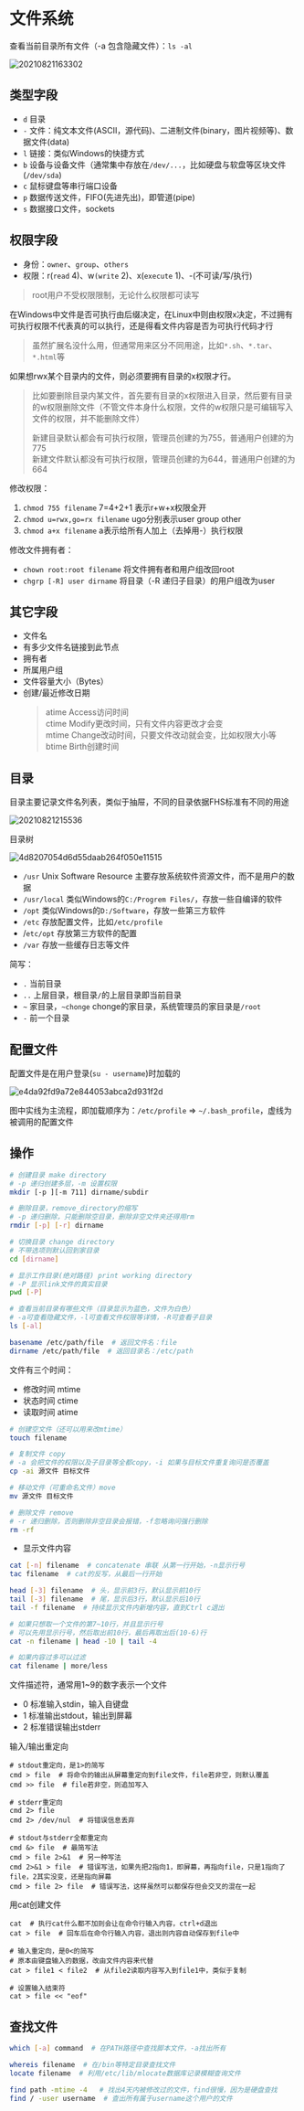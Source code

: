 # 文件系统

查看当前目录所有文件（-a 包含隐藏文件）：`ls -al`

![20210821163302](http://image.zuoright.com/20210821163302.png)

## 类型字段

- `d` 目录
- `-` 文件：纯文本文件(ASCII，源代码)、二进制文件(binary，图片视频等)、数据文件(data)
- `l` 链接：类似Windows的快捷方式
- `b` 设备与设备文件（通常集中存放在`/dev/...`，比如硬盘与软盘等区块文件(`/dev/sda`)
- `c` 鼠标键盘等串行端口设备
- `p` 数据传送文件，FIFO(先进先出)，即管道(pipe)
- `s` 数据接口文件，sockets

## 权限字段

- 身份：`owner`、`group`、`others`
- 权限：r(`read` 4)、w`(write` 2)、x(`execute` 1)、-(不可读/写/执行)

> root用户不受权限限制，无论什么权限都可读写

在Windows中文件是否可执行由后缀决定，在Linux中则由权限x决定，不过拥有可执行权限不代表真的可以执行，还是得看文件内容是否为可执行代码才行

> 虽然扩展名没什么用，但通常用来区分不同用途，比如`*.sh`、`*.tar`、`*.html`等

如果想rwx某个目录内的文件，则必须要拥有目录的x权限才行。

> 比如要删除目录内某文件，首先要有目录的x权限进入目录，然后要有目录的w权限删除文件（不管文件本身什么权限，文件的w权限只是可编辑写入文件的权限，并不能删除文件）
>
> 新建目录默认都会有可执行权限，管理员创建的为755，普通用户创建的为775  
> 新建文件默认都没有可执行权限，管理员创建的为644，普通用户创建的为664

修改权限：

1. `chmod 755 filename` 7=4+2+1 表示r+w+x权限全开
2. `chmod u=rwx,go=rx filename` ugo分别表示user group other
3. `chmod a+x filename` a表示给所有人加上（去掉用-）执行权限

修改文件拥有者：

- `chown root:root filename` 将文件拥有者和用户组改回root
- `chgrp [-R] user dirname` 将目录（-R 递归子目录）的用户组改为user

## 其它字段

- 文件名
- 有多少文件名链接到此节点
- 拥有者
- 所属用户组
- 文件容量大小（Bytes）
- 创建/最近修改日期
  > atime Access访问时间  
  > ctime Modify更改时间，只有文件内容更改才会变  
  > mtime Change改动时间，只要文件改动就会变，比如权限大小等  
  > btime Birth创建时间

## 目录

目录主要记录文件名列表，类似于抽屉，不同的目录依据FHS标准有不同的用途

![20210821215536](http://image.zuoright.com/20210821215536.png)

目录树

![4d8207054d6d55daab264f050e11515](http://image.zuoright.com/4d8207054d6d55daab264f050e11515.jpg)

- `/usr` Unix Software Resource 主要存放系统软件资源文件，而不是用户的数据
- `/usr/local` 类似Windows的`C:/Progrem Files/`，存放一些自编译的软件
- `/opt` 类似Windows的`D:/Software`，存放一些第三方软件
- `/etc` 存放配置文件，比如`/etc/profile`
- /`etc/opt` 存放第三方软件的配置
- `/var`  存放一些缓存日志等文件

简写：

- `.` 当前目录
- `..` 上层目录，根目录`/`的上层目录即当前目录
- `~`  家目录，`~chonge` chonge的家目录，系统管理员的家目录是`/root`
- `-` 前一个目录

## 配置文件

配置文件是在用户登录(`su - username`)时加载的

![e4da92fd9a72e844053abca2d931f2d](http://image.zuoright.com/e4da92fd9a72e844053abca2d931f2d.jpg)

图中实线为主流程，即加载顺序为：`/etc/profile` => `~/.bash_profile`，虚线为被调用的配置文件

## 操作

```bash
# 创建目录 make directory
# -p 递归创建多层，-m 设置权限
mkdir [-p ][-m 711] dirname/subdir

# 删除目录，remove_directory的缩写
# -p 递归删除，只能删除空目录，删除非空文件夹还得用rm
rmdir [-p] [-r] dirname

# 切换目录 change directory
# 不带选项则默认回到家目录
cd [dirname]

# 显示工作目录(绝对路径) print working directory
# -P 显示link文件的真实目录
pwd [-P]

# 查看当前目录有哪些文件（目录显示为蓝色，文件为白色）
# -a可查看隐藏文件，-l可查看文件权限等详情，-R可查看子目录
ls [-al]

basename /etc/path/file  # 返回文件名：file
dirname /etc/path/file  # 返回目录名：/etc/path
```

文件有三个时间：

- 修改时间 mtime
- 状态时间 ctime
- 读取时间 atime

```bash
# 创建空文件（还可以用来改mtime）
touch filename

# 复制文件 copy
# -a 会把文件的权限以及子目录等全都copy，-i 如果与目标文件重复询问是否覆盖
cp -ai 源文件 目标文件

# 移动文件（可重命名文件）move
mv 源文件 目标文件

# 删除文件 remove
# -r 递归删除，否则删除非空目录会报错，-f忽略询问强行删除
rm -rf
```

- 显示文件内容

```bash
cat [-n] filename  # concatenate 串联 从第一行开始，-n显示行号
tac filename  # cat的反写，从最后一行开始

head [-3] filename  # 头，显示前3行，默认显示前10行
tail [-3] filename  # 尾，显示后3行，默认显示后10行
tail -f filename  # 持续显示文件内新增内容，直到Ctrl c退出

# 如果只想取一个文件的第7~10行，并且显示行号
# 可以先用显示行号，然后取出前10行，最后再取出后(10-6)行
cat -n filename | head -10 | tail -4

# 如果内容过多可以过滤
cat filename | more/less
```

文件描述符，通常用1~9的数字表示一个文件

- 0 标准输入stdin，输入自键盘
- 1 标准输出stdout，输出到屏幕
- 2 标准错误输出stderr

输入/输出重定向

```shell
# stdout重定向，是1>的简写
cmd > file  # 将命令的输出从屏幕重定向到file文件，file若非空，则默认覆盖
cmd >> file  # file若非空，则追加写入

# stderr重定向
cmd 2> file
cmd 2> /dev/nul  # 将错误信息丢弃

# stdout与stderr全都重定向
cmd &> file  # 最简写法
cmd > file 2>&1  # 另一种写法
cmd 2>&1 > file  # 错误写法，如果先把2指向1，即屏幕，再指向file，只是1指向了file，2其实没变，还是指向屏幕
cmd > file 2> file  # 错误写法，这样虽然可以都保存但会交叉的混在一起
```

用cat创建文件

```shell
cat  # 执行cat什么都不加则会让在命令行输入内容，ctrl+d退出
cat > file  # 回车后在命令行输入内容，退出则内容自动保存到file中

# 输入重定向，是0<的简写
# 原本由键盘输入的数据，改由文件内容来代替
cat > file1 < file2  # 从file2读取内容写入到file1中，类似于复制

# 设置输入结束符
cat > file << "eof"
```

## 查找文件

```bash
which [-a] command  # 在PATH路径中查找脚本文件，-a找出所有

whereis filename  # 在/bin等特定目录查找文件
locate filename  # 利用/etc/lib/mlocate数据库记录模糊查询文件

find path -mtime -4   # 找出4天内被修改过的文件，find很慢，因为是硬盘查找
find / -user username  # 查出所有属于username这个用户的文件
```

